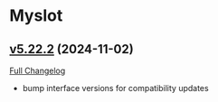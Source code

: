 # Myslot

## [v5.22.2](https://github.com/tg123/myslot/tree/v5.22.2) (2024-11-02)
[Full Changelog](https://github.com/tg123/myslot/commits/v5.22.2) 

- bump interface versions for compatibility updates  
